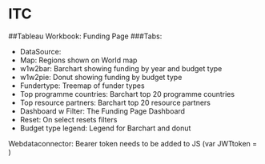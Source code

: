 # ITC

##Tableau Workbook: Funding Page
###Tabs: 
 - DataSource:
 -  Map: Regions shown on World map
 - w1w2bar: Barchart showing funding by year and budget type
 - w1w2pie: Donut showing funding by budget type
 - Fundertype: Treemap of funder types
 - Top programme countries: Barchart top 20 programme countries
 - Top resource partners: Barchart top 20 resource partners
 - Dashboard w Filter: The Funding Page Dashboard
 - Reset: On select resets filters
 - Budget type legend: Legend for Barchart and donut

Webdataconnector: Bearer token needs to be added to JS (var JWTtoken = <ENTER BEARER TOKEN HERE>)
